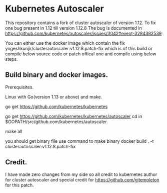 # Kubernetes Autoscaler


This repository contains a fork of cluster autoscaler of version 1.12. To fix one bug present in 1.12 till version 1.12.8 The bug is documented in https://github.com/kubernetes/autoscaler/issues/3042#event-3284382539

You can either use the docker image which contain the fix yogeshkunjir/clusterautoscaler:v1.12.8.patch-fix which is of this build or compile below source code or patch offical one and compile using below steps.

## Build binary and docker images.

Prerequisites.

Linux with Go(version 1.13 or above) and make.
 

go get https://github.com/kubernetes/kubernetes

go get https://github.com/kubernetes/kubernetes/autoscaler
cd in $GOPATH/src/github.com/kubernetes/autoscaler

make all

you should get binary file use command to make binary
docker build . -t clusterautoscaler:v1.12.8.patch-fix

## Credit. 
I have made zero changes from my side so all credit to kubernetes author for cluster autoscaler and special credit for https://github.com/gjtempleton for this patch. 

